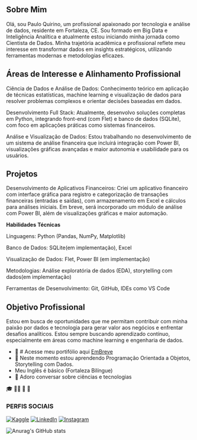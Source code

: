 Sobre Mim
--

Olá, sou Paulo Quirino, um profissional apaixonado por tecnologia e análise de dados, residente em Fortaleza, CE. Sou formado em Big Data e Inteligência Analítica e atualmente estou iniciando minha jornada como Cientista de Dados. Minha trajetória acadêmica e profissional reflete meu interesse em transformar dados em insights estratégicos, utilizando ferramentas modernas e metodologias eficazes.

Áreas de Interesse e Alinhamento Profissional
--

Ciência de Dados e Análise de Dados: Conhecimento teórico em aplicação de técnicas estatísticas, machine learning e visualização de dados para resolver problemas complexos e orientar decisões baseadas em dados.

Desenvolvimento Full Stack: Atualmente, desenvolvo soluções completas em Python, integrando front-end (com Flet) e banco de dados (SQLite), com foco em aplicações práticas como sistemas financeiros.

Análise e Visualização de Dados: Estou trabalhando no desenvolvimento de um sistema de análise financeira que incluirá integração com Power BI, visualizações gráficas avançadas e maior autonomia e usabilidade para os usuários.

Projetos
--

Desenvolvimento de Aplicativos Financeiros: Criei um aplicativo financeiro com interface gráfica para registro e categorização de transações financeiras (entradas e saídas), com armazenamento em Excel e cálculos para análises iniciais. Em breve, será incorporado um módulo de análise com Power BI, além de visualizações gráficas e maior automação.

**Habilidades** **Técnicas**

Linguagens: Python (Pandas, NumPy, Matplotlib)

Banco de Dados: SQLite(em implementação), Excel

Visualização de Dados: Flet, Power BI (em implementação)

Metodologias: Análise exploratória de dados (EDA), storytelling com dados(em implementação)

Ferramentas de Desenvolvimento: Git, GitHub, IDEs como VS Code

Objetivo Profissional
--
Estou em busca de oportunidades que me permitam contribuir com minha paixão por dados e tecnologia para gerar valor aos negócios e enfrentar desafios analíticos. Estou sempre buscando aprendizado contínuo, especialmente em áreas como machine learning e engenharia de dados.


- 🔭 # Acesse meu portifólio aqui [EmBreve](embreve)
- 🌱 Neste momento estou aprendendo Programação Orientada a Objetos, Storytelling com Dados.
- Meu Inglês é básico (Fortaleza Bilíngue)
- 💬 Adoro conversar sobre ciências e tecnologias 

:mortar_board: :man_scientist: :microscope: :game_die: 

### PERFIS SOCIAIS
[![Kaggle](https://img.shields.io/badge/Kaggle-%23FF6B00.svg?style=flat&logo=kaggle&logoColor=white)](https://www.kaggle.com/pauloquirinocd)
[![LinkedIn](https://img.shields.io/badge/LinkedIn-Profile-blue?style=flat&logo=linkedin)](https://www.linkedin.com/feed/)
[![Instagram](https://img.shields.io/badge/Instagram-Profile-orange?style=flat&logo=instagram)](https://www.instagram.com/pauloqneto/)




![Anurag's GitHub stats](https://github-readme-stats.vercel.app/api?username=PauloQuirinoMN&show_icons=true&theme=radical)



